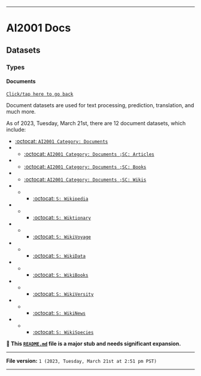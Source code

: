 
***

# AI2001 Docs

## Datasets

### Types

#### Documents

[`Click/tap here to go back`](/Docs/Datasets/Types/)

Document datasets are used for text processing, prediction, translation, and much more.

As of 2023, Tuesday, March 21st, there are 12 document datasets, which include:

- [:octocat: `AI2001 Category: Documents`](https://github.com/seanpm2001/AI2001_Category-Documents/)
- - [:octocat: `AI2001 Category: Documents ;SC: Articles`](https://github.com/seanpm2001/AI2001_Category-Documents-SC-Articles/)
- - [:octocat: `AI2001 Category: Documents ;SC: Books`](https://github.com/seanpm2001/AI2001_Category-Documents-SC-Books/)
- - [:octocat: `AI2001 Category: Documents ;SC: Wikis`](https://github.com/seanpm2001/AI2001_Category-Documents-SC-Wikis/)
- - - [:octocat: `S: Wikipedia`](https://github.com/seanpm2001/AI2001_Category-Documents-SC-Wikis-S-Wikipedia/)
- - - [:octocat: `S: Wiktionary`](https://github.com/seanpm2001/AI2001_Category-Documents-SC-Wikis-S-Wiktionary/)
- - - [:octocat: `S: WikiVoyage`](https://github.com/seanpm2001/AI2001_Category-Documents-SC-Wikis-S-WikiVoyage/)
- - - [:octocat: `S: WikiData`](https://github.com/seanpm2001/AI2001_Category-Documents-SC-Wikis-S-WikiData/)
- - - [:octocat: `S: WikiBooks`](https://github.com/seanpm2001/AI2001_Category-Documents-SC-Wikis-S-WikiBooks/)
- - - [:octocat: `S: WikiVersity`](https://github.com/seanpm2001/AI2001_Category-Documents-SC-Wikis-S-WikiVersity/)
- - - [:octocat: `S: WikiNews`](https://github.com/seanpm2001/AI2001_Category-Documents-SC-Wikis-S-WikiNews/)
- - - [:octocat: `S: WikiSpecies`](https://github.com/seanpm2001/AI2001_Category-Documents-SC-Wikis-S-WikiSpecies/)


**🌱️ This [`README.md`](/Docs/Datasets/Types/Documents/README.md) file is a major stub and needs significant expansion.**

***

**File version:** `1 (2023, Tuesday, March 21st at 2:51 pm PST)`

***
